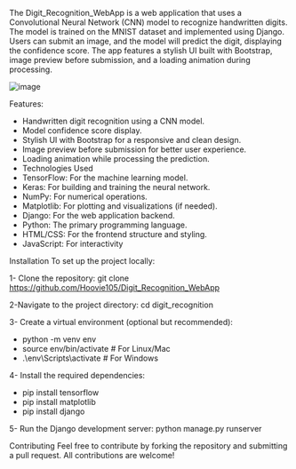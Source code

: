 The Digit_Recognition_WebApp is a web application that uses a Convolutional Neural Network (CNN) model to recognize handwritten digits. 
The model is trained on the MNIST dataset and implemented using Django. Users can submit an image, and the model will predict the digit, displaying the 
confidence score. The app features a stylish UI built with Bootstrap, image preview before submission, and a loading animation during processing.

![image](https://github.com/user-attachments/assets/d67a5d7c-2b55-4382-bc65-8b7bbaf382ae)


Features:
- Handwritten digit recognition using a CNN model.
- Model confidence score display.
- Stylish UI with Bootstrap for a responsive and clean design.
- Image preview before submission for better user experience.
- Loading animation while processing the prediction.
- Technologies Used
- TensorFlow: For the machine learning model.
- Keras: For building and training the neural network.
- NumPy: For numerical operations.
- Matplotlib: For plotting and visualizations (if needed).
- Django: For the web application backend.
- Python: The primary programming language.
- HTML/CSS: For the frontend structure and styling.
- JavaScript: For interactivity

Installation
To set up the project locally:

1- Clone the repository:
git clone <https://github.com/Hoovie105/Digit_Recognition_WebApp>

2-Navigate to the project directory:
cd digit_recognition

3- Create a virtual environment (optional but recommended):
- python -m venv env
- source env/bin/activate  # For Linux/Mac
- .\env\Scripts\activate   # For Windows

4- Install the required dependencies:
- pip install tensorflow
- pip install matplotlib
- pip install django

5- Run the Django development server:
python manage.py runserver

Contributing
Feel free to contribute by forking the repository and submitting a pull request. All contributions are welcome!
